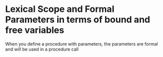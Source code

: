 # Lexical Scope and Formal Parameters in terms of bound and free variables

When you define a procedure with parameters, the parameters are formal and will be
used in a procedure call
